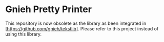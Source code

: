 Gnieh Pretty Printer
====================

This repository is now obsolete as the library as been integrated in [https://github.com/gnieh/tekstlib]. Please refer to this project instead of using this library.
